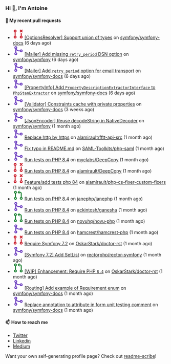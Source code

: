### Hi 👋, I'm Antoine

#### 👷 My recent pull requests

- ![](./assets/pr-closed.svg) [[OptionsResolver] Support union of types](https://github.com/symfony/symfony-docs/pull/20537) on [symfony/symfony-docs](https://github.com/symfony/symfony-docs) (6 days ago)
- ![](./assets/pr-merged.svg) [[Mailer] Add missing `retry_period` DSN option](https://github.com/symfony/symfony/pull/59380) on [symfony/symfony](https://github.com/symfony/symfony) (6 days ago)
- ![](./assets/pr-merged.svg) [[Mailer] Add `retry_period` option for email transport](https://github.com/symfony/symfony-docs/pull/20535) on [symfony/symfony-docs](https://github.com/symfony/symfony-docs) (6 days ago)
- ![](./assets/pr-merged.svg) [[PropertyInfo] Add `PropertyDescriptionExtractorInterface` to `PhpStanExtractor`](https://github.com/symfony/symfony-docs/pull/20534) on [symfony/symfony-docs](https://github.com/symfony/symfony-docs) (6 days ago)
- ![](./assets/pr-merged.svg) [[Validator] Constraints cache with private properties](https://github.com/symfony/symfony-docs/pull/20488) on [symfony/symfony-docs](https://github.com/symfony/symfony-docs) (3 weeks ago)
- ![](./assets/pr-merged.svg) [[JsonEncoder] Reuse decodeString in NativeDecoder](https://github.com/symfony/symfony/pull/59203) on [symfony/symfony](https://github.com/symfony/symfony) (1 month ago)
- ![](./assets/pr-merged.svg) [Replace http by https](https://github.com/alamirault/fftt-api-src/pull/21) on [alamirault/fftt-api-src](https://github.com/alamirault/fftt-api-src) (1 month ago)
- ![](./assets/pr-merged.svg) [Fix typo in README.md](https://github.com/SAML-Toolkits/php-saml/pull/601) on [SAML-Toolkits/php-saml](https://github.com/SAML-Toolkits/php-saml) (1 month ago)
- ![](./assets/pr-merged.svg) [Run tests on PHP 8.4](https://github.com/myclabs/DeepCopy/pull/198) on [myclabs/DeepCopy](https://github.com/myclabs/DeepCopy) (1 month ago)
- ![](./assets/pr-closed.svg) [Run tests on PHP 8.4](https://github.com/alamirault/DeepCopy/pull/1) on [alamirault/DeepCopy](https://github.com/alamirault/DeepCopy) (1 month ago)
- ![](./assets/pr-closed.svg) [Feature/add tests php 84](https://github.com/alamirault/php-cs-fixer-custom-fixers/pull/1) on [alamirault/php-cs-fixer-custom-fixers](https://github.com/alamirault/php-cs-fixer-custom-fixers) (1 month ago)
- ![](./assets/pr-open.svg) [Run tests on PHP 8.4](https://github.com/janephp/janephp/pull/836) on [janephp/janephp](https://github.com/janephp/janephp) (1 month ago)
- ![](./assets/pr-merged.svg) [Run tests on PHP 8.4](https://github.com/ackintosh/ganesha/pull/119) on [ackintosh/ganesha](https://github.com/ackintosh/ganesha) (1 month ago)
- ![](./assets/pr-open.svg) [Run tests on PHP 8.4](https://github.com/novuhq/novu-php/pull/74) on [novuhq/novu-php](https://github.com/novuhq/novu-php) (1 month ago)
- ![](./assets/pr-merged.svg) [Run tests on PHP 8.4](https://github.com/hamcrest/hamcrest-php/pull/84) on [hamcrest/hamcrest-php](https://github.com/hamcrest/hamcrest-php) (1 month ago)
- ![](./assets/pr-closed.svg) [Require Symfony 7.2](https://github.com/OskarStark/doctor-rst/pull/1887) on [OskarStark/doctor-rst](https://github.com/OskarStark/doctor-rst) (1 month ago)
- ![](./assets/pr-merged.svg) [[Symfony 7.2] Add SetList](https://github.com/rectorphp/rector-symfony/pull/684) on [rectorphp/rector-symfony](https://github.com/rectorphp/rector-symfony) (1 month ago)
- ![](./assets/pr-open.svg) [[WIP] Enhancement: Require PHP `8.4`](https://github.com/OskarStark/doctor-rst/pull/1886) on [OskarStark/doctor-rst](https://github.com/OskarStark/doctor-rst) (1 month ago)
- ![](./assets/pr-merged.svg) [[Routing] Add example of Requirement enum](https://github.com/symfony/symfony-docs/pull/20409) on [symfony/symfony-docs](https://github.com/symfony/symfony-docs) (1 month ago)
- ![](./assets/pr-merged.svg) [Replace annotation to attribute in form unit testing comment](https://github.com/symfony/symfony-docs/pull/20408) on [symfony/symfony-docs](https://github.com/symfony/symfony-docs) (1 month ago)

#### 📫 How to reach me

- [Twitter](https://twitter.com/a_lamirault)
- [Linkedin](https://www.linkedin.com/in/antoine-lamirault-9a9a9a107/)
- [Medium](https://alamirault.medium.com)

Want your own self-generating profile page? Check out [readme-scribe](https://github.com/muesli/readme-scribe)!
